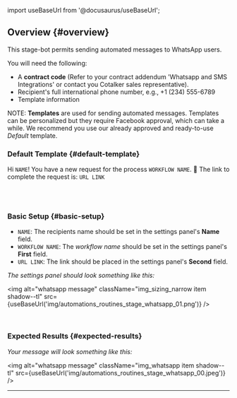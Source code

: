 import useBaseUrl from '@docusaurus/useBaseUrl';

## Overview {#overview}

This stage-bot permits sending automated messages to WhatsApp users.

You will need the following:
- A **contract code** (Refer to your contract addendum 'Whatsapp and SMS Integrations' or contact you Cotalker sales representative).
- Recipient's full international phone number, e.g., +1 (234) 555-6789
- Template information

NOTE: **Templates** are used for sending automated messages. Templates can be personalized but they require Facebook approval, which can take a while. We recommend you use our already approved and ready-to-use _Default_ template.


### Default Template {#default-template}

<div className="alert alert--secondary">

Hi `NAME`! You have a new request for the process `WORKFLOW NAME`. 
📝 The link to complete the request is: `URL LINK`

</div>
<br/>
<br/>


<div className="alert alert--secondary">

### <span className="hero__subtitle">Basic Setup</span> {#basic-setup}

- `NAME`: The recipients name should be set in the settings panel's **Name** field.
- `WORKFLOW NAME`: The _workflow name_ should be set in the settings panel's **First** field.
- `URL LINK`: The link should be placed in the settings panel's **Second** field.

_The settings panel should look something like this:_

<img alt="whatsapp message" className="img_sizing_narrow item shadow--tl" src={useBaseUrl('img/automations_routines_stage_whatsapp_01.png')} />
<br/>

</div>
<br/>

### Expected Results {#expected-results}

_Your message will look something like this:_

<img alt="whatsapp message" className="img_whatsapp item shadow--tl" src={useBaseUrl('img/automations_routines_stage_whatsapp_00.jpeg')} />
<br/>

-----



